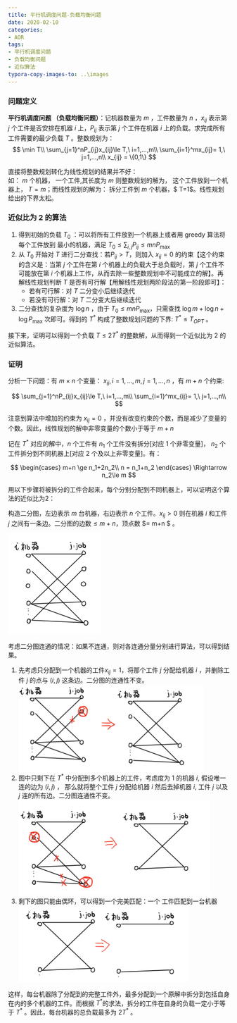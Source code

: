 ```yaml
---
title: 平行机调度问题-负载均衡问题
date: 2020-02-10
categories:
- AOR
tags:
- 平行机调度问题
- 负载均衡问题
- 近似算法
typora-copy-images-to: ..\images
---
```


<head>
    <script src="https://cdn.mathjax.org/mathjax/latest/MathJax.js?config=TeX-AMS-MML_HTMLorMML" type="text/javascript"></script>
    <script type="text/x-mathjax-config">
        MathJax.Hub.Config({
            tex2jax: {
            skipTags: ['script', 'noscript', 'style', 'textarea', 'pre'],
            inlineMath: [['$','$']]
            }
        });
    </script>
</head>



### 问题定义

**平行机调度问题 （负载均衡问题）**：记机器数量为 $m$ ，工件数量为 $n$ ，$x_{ij}$ 表示第 $j$ 个工件是否安排在机器 $i$ 上，$P_{ij}$ 表示第 $j$ 个工件在机器 $i$ 上的负载。求完成所有工件需要的最少负载 $T$ 。整数规划为：
$$
\min T\\
\sum_{j=1}^nP_{ij}x_{ij}\le T,\ i=1,...,m\\
\sum_{i=1}^mx_{ij}= 1,\ j=1,...,n\\
x_{ij} = \{0,1\}
$$

直接将整数规划转化为线性规划的结果并不好：  
如： $m$ 个机器， ⼀个工件,其⻓度为 $m$ 则整数规划的解为， 这个工件放到⼀个机器上， $T=m$；⽽线性规划的解为： 拆分工件到 $m$ 个机器，$ T=1$。线性规划给出的下界太松。

### 近似比为 2 的算法

1. 得到初始的负载 $T_0$ ：可以将所有工件放到⼀个机器上或者⽤ greedy 算法将每个工件放到       最⼩的机器，满足 $T_0\le \sum_{i,j} P_{ij}\le mn P_\max$
2. 从 $T_0$ 开始对 $T$ 进行二分查找：若$P_{ij} > T$，则加入 $x_{ij} = 0$ 的约束【这个约束的含义是：当第 $j$ 个工件在第 $i$ 个机器上的负载大于总负载时，第 $j$ 个工件不可能放在第 $i$ 个机器上工作，从而去除一些整数规划中不可能成立的解】。再解线性规划判断 $T$ 是否有可⾏解【用解线性规划两阶段法的第一阶段即可】：
   + 若有可行解：对 $T$ ⼆分变⼩后继续迭代
   + 若没有可行解：对 $T$ ⼆分变⼤后继续迭代
3. 二分查找的复杂度为 $\log n$ ，由于  $T_0\le mn P_\max$，只需查找 $\log m + \log n + \log P_\max$ 次即可。得到的 $T^*$ 构成了整数规划问题的下界: $T^*\le T_{OPT}$ 。

接下来，证明可以得到一个负载 $T\le 2T^*$ 的整数解，从而得到一个近似比为 2 的近似算法。

### 证明

分析一下问题：有 $m\times n$ 个变量： $x_{ij},i=1,...,m,j=1,...,n$ ，有 $m+n$ 个约束: 

$$
\sum_{j=1}^nP_{ij}x_{ij}\le T,\ i=1,...,m\\
\sum_{i=1}^mx_{ij}= 1,\ j=1,...,n\\
$$

注意到算法中增加的约束为  $x_{ij} = 0$ ，并没有改变约束的个数，而是减少了变量的个数。因此，线性规划的解中非零变量的个数小于等于 $m+n$ 

记在  $T^*$ 对应的解中，$n$ 个工件有 $n_1$ 个工件没有拆分[对应 1 个非零变量]， $n_2$ 个工件拆分到不同机器上[对应 2 个及以上非零变量]。有：

$$
\begin{cases}
m+n \ge n_1+2n_2\\
n = n_1+n_2
 \end{cases} \Rightarrow n_2\le m
$$

⽤以下步骤将被拆分的工件合起来，每个分别分配到不同机器上，可以证明这个算法的近似⽐为2： 

构造二分图，左边表示 $m$ 台机器，右边表示 $n$ 个工件。$x_{ij} >0$ 则在机器 $i$ 和工件 $j$ 之间有⼀条边。二分图的边数$\le m+n$，顶点数 $= m+n $ 。

![image-20200210110511417](\images\image-20200210110511417.png)

考虑二分图连通的情况：如果不连通，则对各连通分量分别进行算法，可以得到结果。

1. 先考虑只分配到一个机器的工件$x_{ij} = 1$，将那个工件 $j$ 分配给机器 $i$ ，并删除工件 $j$ 的点与 $(i,j)$ 这条边。二分图的连通性不变。   
![image-20200210111618635](\images\image-20200210111618635.png)
2. 图中只剩下在 $T^*$ 中分配到多个机器上的工件，考虑度为 1 的机器 $i$, 假设唯⼀连的边为 $(i,j)$ ， 那么就将整个工件 $j$ 分配给机器 $i$ 然后去掉机器 $i$, 工件 $j$ 以及 $j$ 连的所有边。二分图连通性不变。  
   ![image-20200210111857994](\images\image-20200210111857994.png)
3. 剩下的图只能由偶环，可以得到一个完美匹配：⼀个 工件匹配到⼀台机器   
   ![image-20200210111946945](\images\image-20200210111946945.png)

这样，每台机器除了分配到的完整工件外，最多分配到⼀个原解中拆分到包括自身在内的多个机器的工件。而根据 $T^*$的求法，拆分的工件在自身的负载一定小于等于 $T^*$ 。因此，每台机器的总负载最多为  $2T^*$ 。







